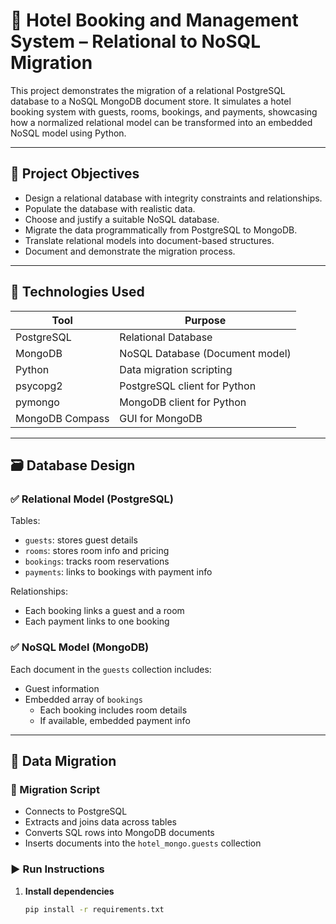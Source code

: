 # 🏨 Hotel Booking and Management System – Relational to NoSQL Migration

This project demonstrates the migration of a relational PostgreSQL database to a NoSQL MongoDB document store. It simulates a hotel booking system with guests, rooms, bookings, and payments, showcasing how a normalized relational model can be transformed into an embedded NoSQL model using Python.

---

## 📌 Project Objectives

- Design a relational database with integrity constraints and relationships.
- Populate the database with realistic data.
- Choose and justify a suitable NoSQL database.
- Migrate the data programmatically from PostgreSQL to MongoDB.
- Translate relational models into document-based structures.
- Document and demonstrate the migration process.

---

## 🧱 Technologies Used

| Tool         | Purpose                                 |
|--------------|------------------------------------------|
| PostgreSQL   | Relational Database                      |
| MongoDB      | NoSQL Database (Document model)          |
| Python       | Data migration scripting                 |
| psycopg2     | PostgreSQL client for Python             |
| pymongo      | MongoDB client for Python                |
| MongoDB Compass | GUI for MongoDB                       |

---

## 🗃️ Database Design

### ✅ Relational Model (PostgreSQL)

Tables:
- `guests`: stores guest details
- `rooms`: stores room info and pricing
- `bookings`: tracks room reservations
- `payments`: links to bookings with payment info

Relationships:
- Each booking links a guest and a room
- Each payment links to one booking

### ✅ NoSQL Model (MongoDB)

Each document in the `guests` collection includes:
- Guest information
- Embedded array of `bookings`
  - Each booking includes room details
  - If available, embedded payment info

---

## 🔄 Data Migration

### 📜 Migration Script

- Connects to PostgreSQL
- Extracts and joins data across tables
- Converts SQL rows into MongoDB documents
- Inserts documents into the `hotel_mongo.guests` collection

### ▶️ Run Instructions

1. **Install dependencies**
   ```bash
   pip install -r requirements.txt
